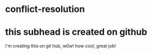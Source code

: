 # conflict-resolution
# this subhead is created on github

I'm creating this on git hub, w0w! how cool, great job!
